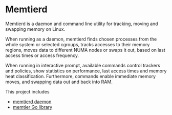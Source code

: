 # Memtierd

Memtierd is a daemon and command line utility for tracking, moving and
swapping memory on Linux.

When running as a daemon, memtierd finds chosen processes from the
whole system or selected cgroups, tracks accesses to their memory
regions, moves data to different NUMA nodes or swaps it out, based on
last access times or access frequency.

When running in interactive prompt, available commands control
trackers and policies, show statistics on performance, last access
times and memory heat classification. Furthermore, commands enable
immediate memory moves, and swapping data out and back into RAM.

This project includes
- [memtierd daemon](cmd/memtierd/README.md)
- [memtier Go library](pkg/memtier/README.md)
